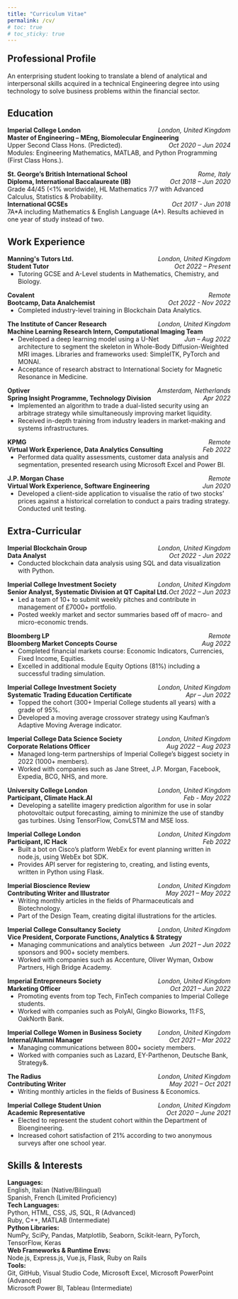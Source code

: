 ```yaml
---
title: "Curriculum Vitae"
permalink: /cv/
# toc: true
# toc_sticky: true
---
```


<h2 style="margin-top: 1em;">Professional Profile</h2>

An enterprising student looking to translate a blend of analytical and interpersonal skills acquired in a technical Engineering degree into using technology to solve business problems within the financial sector.

## Education

<p>
  <span style="float:left;font-weight:bold;"> Imperial College London </span> <span style="float:right;font-style:italic;"> London, United Kingdom </span> <br>
  <span style="float:left;font-weight:bold;"> Master of Engineering – MEng, Biomolecular Engineering </span> <span style="float:right;font-style:italic;"> Oct 2020 – Jun 2024 </span> <br>
  Upper Second Class Hons. (Predicted).
  <br>Modules: Engineering Mathematics, MATLAB, and Python Programming (First Class Hons.).
</p>

<p style="margin-bottom: 0;">
  <span style="float:left;font-weight:bold;"> St. George’s British International School </span> <span style="float:right;font-style:italic;"> Rome, Italy </span> <br>
  <span style="float:left;font-weight:bold;"> Diploma, International Baccalaureate (IB) </span> <span style="float:right;font-style:italic;"> Oct 2018 – Jun 2020 </span> <br>
  Grade 44/45 (<1% worldwide), HL Mathematics 7/7 with Advanced Calculus, Statistics & Probability. <br>
  <span style="float:left;font-weight:bold;"> International GCSEs </span> <span style="float:right;font-style:italic;"> Oct 2017 - Jun 2018 </span> <br>
  7A*A including Mathematics & English Language (A*). Results achieved in one year of study instead of two.
</p>

## Work Experience

<p style="margin-bottom: 0;">
  <span style="float:left;font-weight:bold;"> Manning's Tutors Ltd. </span> <span style="float:right;font-style:italic;"> London, United Kingdom </span> <br>
  <span style="float:left;font-weight:bold;"> Student Tutor </span> <span style="float:right;font-style:italic;"> Oct 2022 – Present </span> <br>
</p>
<ul style="margin-top: 0;">
  <li>Tutoring GCSE and A-Level students in Mathematics, Chemistry, and Biology.</li>
</ul>

<p style="margin-bottom: 0;">
  <span style="float:left;font-weight:bold;"> Covalent </span> <span style="float:right;font-style:italic;"> Remote </span> <br>
  <span style="float:left;font-weight:bold;"> Bootcamp, Data Analchemist </span> <span style="float:right;font-style:italic;"> Oct 2022 - Nov 2022 </span> <br>
</p>
<ul style="margin-top: 0;">
  <li>Completed industry-level training in Blockchain Data Analytics.</li>
</ul>

<p style="margin-bottom: 0;">
  <span style="float:left;font-weight:bold;"> The Institute of Cancer Research </span> <span style="float:right;font-style:italic;"> London, United Kingdom </span> <br>
  <span style="float:left;font-weight:bold;"> Machine Learning Research Intern, Computational Imaging Team </span> <span style="float:right;font-style:italic;"> Jun – Aug 2022 </span> <br>
</p>
<ul style="margin-top: 0;">
  <li>Developed a deep learning model using a U-Net architecture to segment the skeleton in Whole-Body Diffusion-Weighted MRI images. Libraries and frameworks used: SimpleITK, PyTorch and MONAI.</li>
  <li>Acceptance of research abstract to International Society for Magnetic Resonance in Medicine.</li>
</ul>

<p style="margin-bottom: 0;">
  <span style="float:left;font-weight:bold;"> Optiver </span> <span style="float:right;font-style:italic;"> Amsterdam, Netherlands </span> <br>
  <span style="float:left;font-weight:bold;"> Spring Insight Programme, Technology Division </span> <span style="float:right;font-style:italic;"> Apr 2022 </span> <br>
</p>
<ul style="margin-top: 0;">
  <li>Implemented an algorithm to trade a dual-listed security using an arbitrage strategy while simultaneously improving market liquidity.</li>
  <li>Received in-depth training from industry leaders in market-making and systems infrastructures.</li>
</ul>

<p style="margin-bottom: 0;">
  <span style="float:left;font-weight:bold;"> KPMG </span> <span style="float:right;font-style:italic;"> Remote </span> <br>
  <span style="float:left;font-weight:bold;"> Virtual Work Experience, Data Analytics Consulting </span> <span style="float:right;font-style:italic;"> Feb 2022 </span> <br>
</p>
<ul style="margin-top: 0;">
  <li>Performed data quality assessments, customer data analysis and segmentation, presented research using Microsoft Excel and Power BI.</li>
</ul>

<p style="margin-bottom: 0;">
  <span style="float:left;font-weight:bold;"> J.P. Morgan Chase </span> <span style="float:right;font-style:italic;"> Remote </span> <br>
  <span style="float:left;font-weight:bold;"> Virtual Work Experience, Software Engineering </span> <span style="float:right;font-style:italic;"> Jun 2020 </span> <br>
</p>
<ul style="margin-top: 0;">
  <li>Developed a client-side application to visualise the ratio of two stocks’ prices against a historical correlation to conduct a pairs trading strategy. Conducted unit testing.</li>
</ul>

## Extra-Curricular

<p style="margin-bottom: 0;">
  <span style="float:left;font-weight:bold;"> Imperial Blockchain Group </span> <span style="float:right;font-style:italic;"> London, United Kingdom </span> <br>
  <span style="float:left;font-weight:bold;"> Data Analyst </span> <span style="float:right;font-style:italic;"> Oct 2022 - Jun 2022 </span> <br>
</p>
<ul style="margin-top: 0;">
  <li>Conducted blockchain data analysis using SQL and data visualization with Python.</li>
</ul>

<p style="margin-bottom: 0;">
  <span style="float:left;font-weight:bold;"> Imperial College Investment Society </span> <span style="float:right;font-style:italic;"> London, United Kingdom </span> <br>
  <span style="float:left;font-weight:bold;"> Senior Analyst, Systematic Division at QT Capital Ltd. </span> <span style="float:right;font-style:italic;"> Oct 2022 – Jun 2023 </span> <br>
</p>
<ul style="margin-top: 0;">
  <li>Led a team of 10+ to submit weekly pitches and contribute in management of £7000+ portfolio.</li>
  <li>Posted weekly market and sector summaries based off of macro- and micro-economic trends.</li>
</ul>

<p style="margin-bottom: 0;">
  <span style="float:left;font-weight:bold;"> Bloomberg LP </span> <span style="float:right;font-style:italic;"> Remote </span> <br>
  <span style="float:left;font-weight:bold;"> Bloomberg Market Concepts Course </span> <span style="float:right;font-style:italic;"> Aug 2022 </span> <br>
</p>
<ul style="margin-top: 0;">
  <li>Completed financial markets course: Economic Indicators, Currencies, Fixed Income, Equities.</li>
  <li>Excelled in additional module Equity Options (81%) including a successful trading simulation.</li>
</ul>

<p style="margin-bottom: 0;">
  <span style="float:left;font-weight:bold;"> Imperial College Investment Society </span> <span style="float:right;font-style:italic;"> London, United Kingdom </span> <br>
  <span style="float:left;font-weight:bold;"> Systematic Trading Education Certificate </span> <span style="float:right;font-style:italic;"> Apr – Jun 2022 </span> <br>
</p>
<ul style="margin-top: 0;">
  <li>Topped the cohort (300+ Imperial College students all years) with a grade of 95%.</li>
  <li>Developed a moving average crossover strategy using Kaufman’s Adaptive Moving Average indicator.</li>
</ul>

<p style="margin-bottom: 0;">
  <span style="float:left;font-weight:bold;"> Imperial College Data Science Society </span> <span style="float:right;font-style:italic;"> London, United Kingdom </span> <br>
  <span style="float:left;font-weight:bold;"> Corporate Relations Officer </span> <span style="float:right;font-style:italic;"> Aug 2022 – Aug 2023 </span> <br>
</p>
<ul style="margin-top: 0;">
  <li>Managed long-term partnerships of Imperial College’s biggest society in 2022 (1000+ members).</li>
  <li>Worked with companies such as Jane Street, J.P. Morgan, Facebook, Expedia, BCG, NHS, and more.</li>
</ul>

<p style="margin-bottom: 0;">
  <span style="float:left;font-weight:bold;"> University College London </span> <span style="float:right;font-style:italic;"> London, United Kingdom </span> <br>
  <span style="float:left;font-weight:bold;"> Participant, Climate Hack.AI </span> <span style="float:right;font-style:italic;"> Feb - May 2022 </span> <br>
</p>
<ul style="margin-top: 0;">
  <li>Developing a satellite imagery prediction algorithm for use in solar photovoltaic output forecasting, aiming to minimize the use of standby gas turbines. Using TensorFlow, ConvLSTM and MSE loss.</li>
</ul>

<p style="margin-bottom: 0;">
  <span style="float:left;font-weight:bold;"> Imperial College London </span> <span style="float:right;font-style:italic;"> London, United Kingdom </span> <br>
  <span style="float:left;font-weight:bold;"> Participant, IC Hack </span> <span style="float:right;font-style:italic;"> Feb 2022 </span> <br>
</p>
<ul style="margin-top: 0;">
  <li>Built a bot on Cisco’s platform WebEx for event planning written in node.js, using WebEx bot SDK.</li>
  <li>Provides API server for registering to, creating, and listing events, written in Python using Flask.</li>
</ul>

<p style="margin-bottom: 0;">
  <span style="float:left;font-weight:bold;"> Imperial Bioscience Review </span> <span style="float:right;font-style:italic;"> London, United Kingdom </span> <br>
  <span style="float:left;font-weight:bold;"> Contributing Writer and Illustrator </span> <span style="float:right;font-style:italic;"> May 2021 – May 2022 </span> <br>
</p>
<ul style="margin-top: 0;">
  <li>Writing monthly articles in the fields of Pharmaceuticals and Biotechnology.</li>
  <li>Part of the Design Team, creating digital illustrations for the articles.</li>
</ul>

<p style="margin-bottom: 0;">
  <span style="float:left;font-weight:bold;"> Imperial College Consultancy Society </span> <span style="float:right;font-style:italic;"> London, United Kingdom </span> <br>
  <span style="float:left;font-weight:bold;"> Vice President, Corporate Functions, Analytics & Strategy </span> <span style="float:right;font-style:italic;"> Jun 2021 – Jun 2022 </span> <br>
</p>
<ul style="margin-top: 0;">
  <li>Managing communications and analytics between sponsors and 900+ society members.</li>
  <li>Worked with companies such as Accenture, Oliver Wyman, Oxbow Partners, High Bridge Academy.</li>
</ul>

<p style="margin-bottom: 0;">
  <span style="float:left;font-weight:bold;"> Imperial Entrepreneurs Society </span> <span style="float:right;font-style:italic;"> London, United Kingdom </span> <br>
  <span style="float:left;font-weight:bold;"> Marketing Officer </span> <span style="float:right;font-style:italic;"> Oct 2021 – Jun 2022 </span> <br>
</p>
<ul style="margin-top: 0;">
  <li>Promoting events from top Tech, FinTech companies to Imperial College students.</li>
  <li>Worked with companies such as PolyAI, Gingko Bioworks, 11:FS, OakNorth Bank.</li>
</ul>

<p style="margin-bottom: 0;">
  <span style="float:left;font-weight:bold;"> Imperial College Women in Business Society </span> <span style="float:right;font-style:italic;"> London, United Kingdom </span> <br>
  <span style="float:left;font-weight:bold;"> Internal/Alumni Manager </span> <span style="float:right;font-style:italic;"> Oct 2021 – Mar 2022 </span> <br>
</p>
<ul style="margin-top: 0;">
  <li>Managing communications between 800+ society members.</li>
  <li>Worked with companies such as Lazard, EY-Parthenon, Deutsche Bank, Strategy&.</li>
</ul>

<p style="margin-bottom: 0;">
  <span style="float:left;font-weight:bold;"> The Radius </span> <span style="float:right;font-style:italic;"> London, United Kingdom </span> <br>
  <span style="float:left;font-weight:bold;"> Contributing Writer </span> <span style="float:right;font-style:italic;"> May 2021 – Oct 2021 </span> <br>
</p>
<ul style="margin-top: 0;">
  <li>Writing monthly articles in the fields of Business & Economics.</li>
</ul>

<p style="margin-bottom: 0;">
  <span style="float:left;font-weight:bold;"> Imperial College Student Union </span> <span style="float:right;font-style:italic;"> London, United Kingdom </span> <br>
  <span style="float:left;font-weight:bold;"> Academic Representative </span> <span style="float:right;font-style:italic;"> Oct 2020 – June 2021 </span> <br>
</p>
<ul style="margin-top: 0;">
  <li>Elected to represent the student cohort within the Department of Bioengineering.</li>
  <li>Increased cohort satisfaction of 21% according to two anonymous surveys after one school year.</li>
</ul>

## Skills & Interests

**Languages:** 
<br>English, Italian (Native/Bilingual)
<br>Spanish, French (Limited Proficiency)
<br>**Tech Languages:** 
<br>Python, HTML, CSS, JS, SQL, R (Advanced)
<br>Ruby, C++, MATLAB (Intermediate)
<br>**Python Libraries:** 
<br>NumPy, SciPy, Pandas, Matplotlib, Seaborn, Scikit-learn, PyTorch, TensorFlow, Keras
<br>**Web Frameworks & Runtime Envs:**
<br>Node.js, Express.js, Vue.js, Flask, Ruby on Rails
<br>**Tools:** 
<br>Git, GitHub, Visual Studio Code, Microsoft Excel, Microsoft PowerPoint (Advanced)
<br>Microsoft Power BI, Tableau (Intermediate)
<!-- <br>**Interests:**  -->

